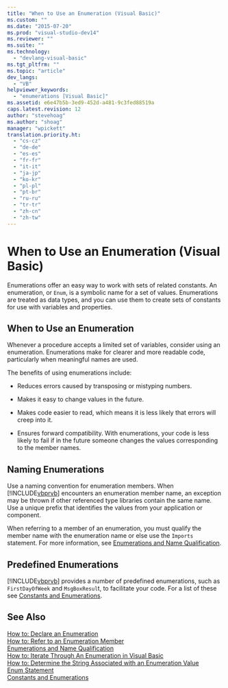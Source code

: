 ```yaml
---
title: "When to Use an Enumeration (Visual Basic)"
ms.custom: ""
ms.date: "2015-07-20"
ms.prod: "visual-studio-dev14"
ms.reviewer: ""
ms.suite: ""
ms.technology: 
  - "devlang-visual-basic"
ms.tgt_pltfrm: ""
ms.topic: "article"
dev_langs: 
  - "VB"
helpviewer_keywords: 
  - "enumerations [Visual Basic]"
ms.assetid: e6e47b5b-3ed9-452d-a481-9c3fed88519a
caps.latest.revision: 12
author: "stevehoag"
ms.author: "shoag"
manager: "wpickett"
translation.priority.ht: 
  - "cs-cz"
  - "de-de"
  - "es-es"
  - "fr-fr"
  - "it-it"
  - "ja-jp"
  - "ko-kr"
  - "pl-pl"
  - "pt-br"
  - "ru-ru"
  - "tr-tr"
  - "zh-cn"
  - "zh-tw"
---
```

# When to Use an Enumeration (Visual Basic)
Enumerations offer an easy way to work with sets of related constants. An enumeration, or `Enum`, is a symbolic name for a set of values. Enumerations are treated as data types, and you can use them to create sets of constants for use with variables and properties.  
  
## When to Use an Enumeration  
 Whenever a procedure accepts a limited set of variables, consider using an enumeration. Enumerations make for clearer and more readable code, particularly when meaningful names are used.  
  
 The benefits of using enumerations include:  
  
-   Reduces errors caused by transposing or mistyping numbers.  
  
-   Makes it easy to change values in the future.  
  
-   Makes code easier to read, which means it is less likely that errors will creep into it.  
  
-   Ensures forward compatibility. With enumerations, your code is less likely to fail if in the future someone changes the values corresponding to the member names.  
  
## Naming Enumerations  
 Use a naming convention for enumeration members. When [!INCLUDE[vbprvb](../../../../csharp\programming-guide\concepts\linq/includes/vbprvb_md.md)] encounters an enumeration member name, an exception may be thrown if other referenced type libraries contain the same name. Use a unique prefix that identifies the values from your application or component.  
  
 When referring to a member of an enumeration, you must qualify the member name with the enumeration name or else use the `Imports` statement. For more information, see [Enumerations and Name Qualification](../../../../visual-basic\programming-guide\language-features\constants-enums/enumerations-and-name-qualification.md).  
  
## Predefined Enumerations  
 [!INCLUDE[vbprvb](../../../../csharp\programming-guide\concepts\linq/includes/vbprvb_md.md)] provides a number of predefined enumerations, such as `FirstDayOfWeek` and `MsgBoxResul`t, to facilitate your code. For a list of these see [Constants and Enumerations](../../../../visual-basic\language-reference/constants-and-enumerations.md).  
  
## See Also  
 [How to: Declare an Enumeration](../../../../visual-basic\programming-guide\language-features\constants-enums/how-to-declare-enumerations.md)   
 [How to: Refer to an Enumeration Member](../../../../visual-basic\programming-guide\language-features\constants-enums/how-to-refer-to-an-enumeration-member.md)   
 [Enumerations and Name Qualification](../../../../visual-basic\programming-guide\language-features\constants-enums/enumerations-and-name-qualification.md)   
 [How to: Iterate Through An Enumeration in Visual Basic](../../../../visual-basic\programming-guide\language-features\constants-enums/how-to-iterate-through-an-enumeration.md)   
 [How to: Determine the String Associated with an Enumeration Value](../../../../visual-basic\programming-guide\language-features\constants-enums/how-to-determine-the-string-associated-with-an-enumeration-value.md)   
 [Enum Statement](../../../../visual-basic\language-reference\statements/enum-statement.md)   
 [Constants and Enumerations](../../../../visual-basic\language-reference/constants-and-enumerations.md)